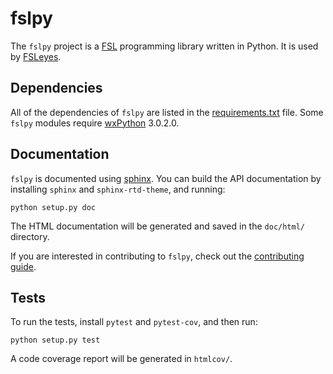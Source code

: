 fslpy
=====


The `fslpy` project is a [FSL](http://fsl.fmrib.ox.ac.uk/fsl/fslwiki/)
programming library written in Python. It is used by
[FSLeyes](https://git.fmrib.ox.ac.uk/paulmc/fsleyes/).


Dependencies
------------


All of the dependencies of `fslpy` are listed in the
[requirements.txt](requirements.txt) file. Some `fslpy` modules require
[wxPython](http://www.wxpython.org) 3.0.2.0.


Documentation
-------------

`fslpy` is documented using [sphinx](http://http://sphinx-doc.org/). You can
build the API documentation by installing `sphinx` and `sphinx-rtd-theme`, and
running:

    python setup.py doc

The HTML documentation will be generated and saved in the `doc/html/` directory.


If you are interested in contributing to `fslpy`, check out the [contributing
guide](doc/contributing.rst).


Tests
-----

To run the tests, install `pytest` and `pytest-cov`, and then run:

    python setup.py test

A code coverage report will be generated in `htmlcov/`.
